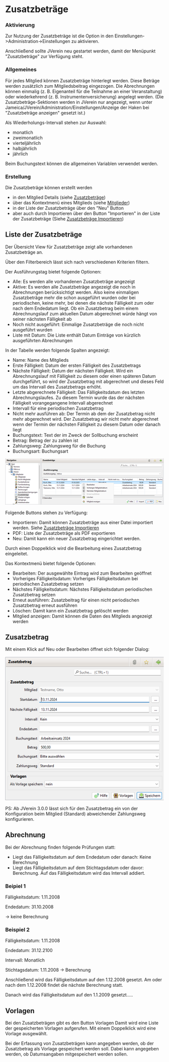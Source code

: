# Zusatzbeträge

### Aktivierung

Zur Nutzung der Zusatzbeträge ist die Option in den Einstellungen->Administration->Einstellungen zu aktivieren.

Anschließend sollte JVerein neu gestartet werden, damit der Menüpunkt "Zusatzbeträge" zur Verfügung steht.

### Allgemeines

Für jedes Mitglied können Zusatzbeträge hinterlegt werden. Diese Beträge werden zusätzlich zum Mitgliedsbeitrag eingezogen. Die Abrechnungen können einmalig \(z. B. Eigenanteil für die Teilnahme an einer Veranstaltung\) oder wiederkehrend \(z. B. Instrumentenversicherung\) angelegt werden. \(Die Zusatzbeträge-Sektionen werden in JVerein nur angezeigt, wenn unter Jameica/JVerein/Administration/Einstellungen/Anzeige der Haken bei "Zusatzbeträge anzeigen" gesetzt ist.\)

Als Wiederholungs-Intervall stehen zur Auswahl:

* monatlich
* zweimonatlich
* vierteljährlich
* halbjährlich
* jährlich

Beim Buchungstext können die allgemeinen Variablen verwendet werden.

### Erstellung 

Die Zusatzbeträge können erstellt werden
* in den Mitglied Details (siehe [Zusatzbeträge](content/zusatzbeitraege.md)) 
* über das Kontextmenü eines Mitglieds (siehe [Mitglieder](content/mitglieder.md)) 
* in der Liste der Zusatzbeträge über den "Neu" Button
* aber auch durch Importieren über den Button "Importieren" in der Liste der Zusatzbeträge (Siehe [Zusatzbeträge Importieren](zusatzbetrage-importieren.md))

## Liste der Zusatzbeträge

Der Übersicht View für Zusatzbeträge zeigt alle vorhandenen Zusatzbeträge an.

Über den Filterbereich lässt sich nach verschiedenen Kriterien filtern.

Der Ausführungstag bietet folgende Optionen:
* Alle: Es werden alle vorhandenen Zusatzbeträge angezeigt
* Aktive: Es werden alle Zusatzbeträge angezeigt die noch in Abrechnungen berücksichtigt werden. Also keine einmaligen Zusatzbeträge mehr die schon ausgeführt wurden oder bei periodischen, keine mehr, bei denen die nächste Fälligkeit zum oder nach dem Endedatum liegt. Ob ein Zusatzbetrag beim einem Abrechnungslauf zum aktuellen Datum abgerechnet würde hängt von seiner nächsten Fälligkeit ab
* Noch nicht ausgeführt: Einmalige Zusatzbeträge die noch nicht ausgeführt wurden
* Liste mit Datum: Die Liste enthält Datum Einträge von kürzlich ausgeführten Abrechnungen

In der Tabelle werden folgende Spalten angezeigt:
* Name: Name des Mitglieds
* Erste Fälligkeit: Datum der ersten Fälligkeit des Zusatzbetrags
* Nächste Fälligkeit: Datum der nächsten Fälligkeit. Wird ein Abrechnungslauf mit Fälligkeit zu diesem oder einen späteren Datum durchgeführt, so wird der Zusatzbetrag mit abgerechnet und dieses Feld um das Intervall des Zusatzbetrags erhöht.
* Letzte abgerechnete Fälligkeit: Das Fälligkeitsdatum des letzten Abrechnungslaufes. Zu diesem Termin wurde das der nächsten Fälligkeit vorangegangene Intervall abgerechnet
* Intervall für eine periodischen Zusatzbetrag
* Nicht mehr ausführen ab: Der Termin ab dem der Zusatzbetrag nicht mehr abgerechnet wird. Der Zusatzbetrag wir nicht mehr abgerechnet wenn der Termin der nächsten Fälligkeit zu diesem Datum oder danach liegt
* Buchungstext: Text der im Zweck der Sollbuchung erscheint
* Betrag: Betrag der zu zahlen ist
* Zahlungsweg: Zahlungsweg für die Buchung
* Buchungsart: Buchungsart

![](img/ZusatzBetraegeListeView.png)

Folgende Buttons stehen zu Verfügung:
* Importieren: Damit können Zusatzbeträge aus einer Datei importiert werden. Siehe [Zusatzbeträge Importieren](zusatzbetrage-importieren.md)
* PDF: Liste der Zusatzbeträge als PDF exportieren
* Neu: Damit kann ein neuer Zusatzbetrag eingerichtet werden.

Durch einen Doppelklick wird die Bearbeitung eines Zusatzbetrag eingeleitet.

Das Kontextmenü bietet folgende Optionen:
* Bearbeiten: Der ausgewählte Eintrag wird zum Bearbeiten geöffnet
* Vorheriges Fälligkeitsdatum:  Vorheriges Fälligkeitsdatum bei periodischen Zusatzbetrag setzen
* Nächstes Fälligkeitsdatum:  Nächstes Fälligkeitsdatum periodischen Zusatzbetrag setzen
* Erneut ausführen:  Zusatzbeitrag für einen nicht periodischen Zusatzbetrag erneut ausführen
* Löschen: Damit kann ein Zusatzbetrag gelöscht werden
* Mitglied anzeigen: Damit können die Daten des Mitglieds angezeigt werden

## Zusatzbetrag

Mit einem Klick auf Neu oder Bearbeiten öffnet sich folgender Dialog:

![](img/ZusatzBetragView.png)

PS: Ab JVerein 3.0.0 lässt sich für den Zusatzbetrag ein von der Konfiguration beim Mitglied (Standard) abweichender Zahlungsweg konfigurieren.

## Abrechnung

Bei der Abrechnung finden folgende Prüfungen statt:

* Liegt das Fälligkeitsdatum auf dem Endedatum oder danach: Keine Berechnung
* Liegt das Fälligkeitsdatum auf dem Stichtagsdatum oder davor: Berechnung. Auf das Fälligkeitsdatum wird das Intervall addiert.

### Beipiel 1

Fälligkeitsdatum: 1.11.2008

Endedatum: 31.10.2008

-&gt; keine Berechnung

### Beispiel 2

Fälligkeitsdatum: 1.11.2008

Endedatum: 31.12.2100

Intervall: Monatlich

Stichtagsdatum: 1.11.2008 -&gt; Berechnung

Anschließend wird das Fälligkeitsdatum auf den 1.12.2008 gesetzt. Am oder nach dem 1.12.2008 findet die nächste Berechnung statt.

Danach wird das Fälligkeitsdatum auf den 1.1.2009 gesetzt.....

## Vorlagen

Bei den Zusatzbeträgen gibt es den Button Vorlagen Damit wird eine Liste der gespeicherten Vorlagen aufgerufen. Mit einem Doppelklick wird eine Vorlage ausgewählt.

Bei der Erfassung von Zusatzbeträgen kann angegeben werden, ob der Zusatzbetrag als Vorlage gespeichert werden soll. Dabei kann angegeben werden, ob Datumsangaben mitgespeichert werden sollen.

